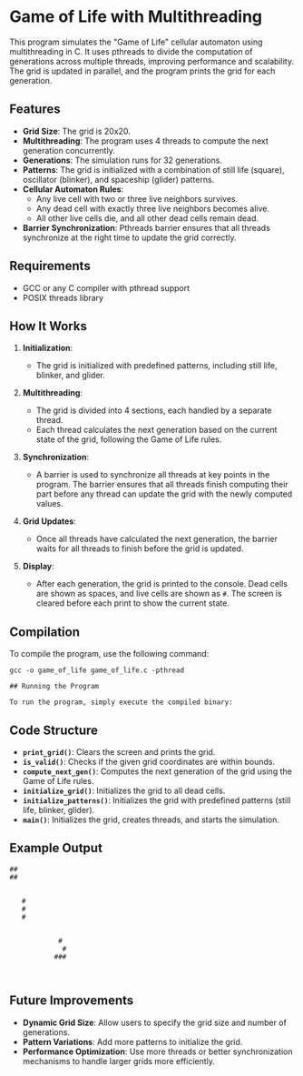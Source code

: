 # Game of Life with Multithreading

This program simulates the "Game of Life" cellular automaton using multithreading in C. It uses pthreads to divide the computation of generations across multiple threads, improving performance and scalability. The grid is updated in parallel, and the program prints the grid for each generation.

## Features

- **Grid Size**: The grid is 20x20.
- **Multithreading**: The program uses 4 threads to compute the next generation concurrently.
- **Generations**: The simulation runs for 32 generations.
- **Patterns**: The grid is initialized with a combination of still life (square), oscillator (blinker), and spaceship (glider) patterns.
- **Cellular Automaton Rules**: 
    - Any live cell with two or three live neighbors survives.
    - Any dead cell with exactly three live neighbors becomes alive.
    - All other live cells die, and all other dead cells remain dead.
- **Barrier Synchronization**: Pthreads barrier ensures that all threads synchronize at the right time to update the grid correctly.

## Requirements

- GCC or any C compiler with pthread support
- POSIX threads library

## How It Works

1. **Initialization**:
   - The grid is initialized with predefined patterns, including still life, blinker, and glider.
   
2. **Multithreading**:
   - The grid is divided into 4 sections, each handled by a separate thread.
   - Each thread calculates the next generation based on the current state of the grid, following the Game of Life rules.

3. **Synchronization**:
   - A barrier is used to synchronize all threads at key points in the program. The barrier ensures that all threads finish computing their part before any thread can update the grid with the newly computed values.

4. **Grid Updates**:
   - Once all threads have calculated the next generation, the barrier waits for all threads to finish before the grid is updated.
   
5. **Display**:
   - After each generation, the grid is printed to the console. Dead cells are shown as spaces, and live cells are shown as `#`. The screen is cleared before each print to show the current state.

## Compilation

To compile the program, use the following command:

```
gcc -o game_of_life game_of_life.c -pthread

## Running the Program

To run the program, simply execute the compiled binary:

```

## Code Structure

- **`print_grid()`**: Clears the screen and prints the grid.
- **`is_valid()`**: Checks if the given grid coordinates are within bounds.
- **`compute_next_gen()`**: Computes the next generation of the grid using the Game of Life rules.
- **`initialize_grid()`**: Initializes the grid to all dead cells.
- **`initialize_patterns()`**: Initializes the grid with predefined patterns (still life, blinker, glider).
- **`main()`**: Initializes the grid, creates threads, and starts the simulation.

## Example Output

```
##      
##           

       
   #  
   #  
   #  
         
         
            #  
             # 
           ###
         
         
```

## Future Improvements

- **Dynamic Grid Size**: Allow users to specify the grid size and number of generations.
- **Pattern Variations**: Add more patterns to initialize the grid.
- **Performance Optimization**: Use more threads or better synchronization mechanisms to handle larger grids more efficiently.
```
